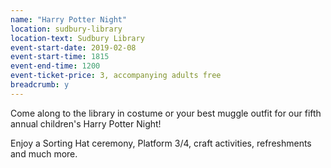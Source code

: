 ```yaml
---
name: "Harry Potter Night"
location: sudbury-library
location-text: Sudbury Library
event-start-date: 2019-02-08
event-start-time: 1815
event-end-time: 1200
event-ticket-price: 3, accompanying adults free
breadcrumb: y
---
```


Come along to the library in costume or your best muggle outfit for our fifth annual children's Harry Potter Night!

Enjoy a Sorting Hat ceremony, Platform 3/4, craft activities, refreshments and much more.
